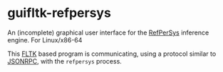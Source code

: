 # guifltk-refpersys

An (incomplete) graphical user interface for the [RefPerSys](http://refpersys.org/) inference engine. For Linux/x86-64

This [FLTK](https://fltk.org/) based program is communicating, using a protocol similar to [JSONRPC](https://jsonrpc.org/), with the `refpersys` process.
